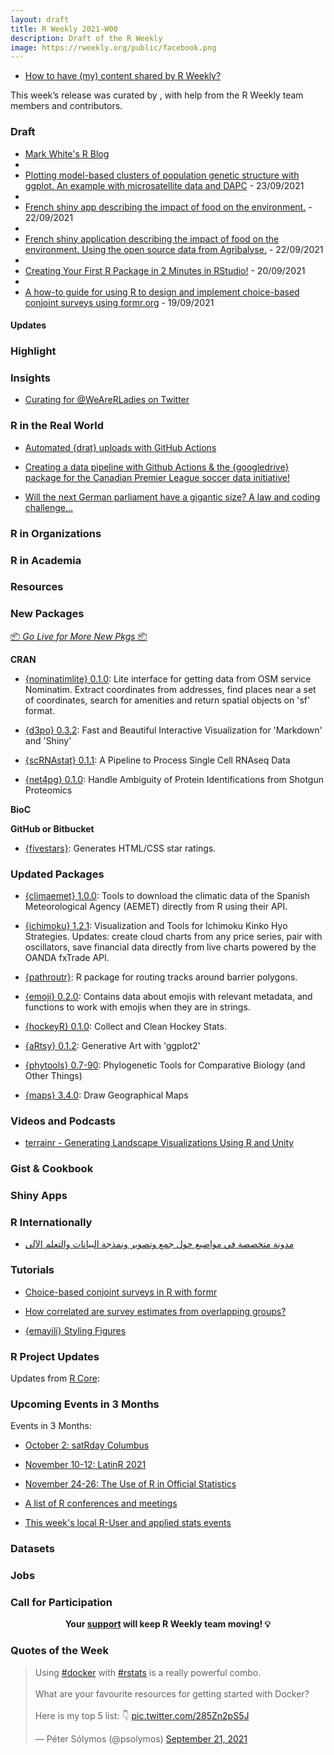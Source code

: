 ```yaml
---
layout: draft
title: R Weekly 2021-W00
description: Draft of the R Weekly
image: https://rweekly.org/public/facebook.png
---
```



+ [How to have (my) content shared by R Weekly?](https://github.com/rweekly/rweekly.org#how-to-have-my-content-shared-by-r-weekly)

This week’s release was curated by [](), with help from the R Weekly team members and contributors.

### Draft

+ [Mark White's R Blog](https://www.markhw.com/blog?format=rss) 
+ 
+ [Plotting model-based clusters of population genetic structure  with ggplot. An example with microsatellite data and DAPC](https://luisdva.github.io/rstats/dapc-plot/) - 23/09/2021
+ 
+ [French shiny app describing the impact of food on the environment.](https://zloak.shinyapps.io/environnement-aliment/) - 22/09/2021
+ 
+ [French shiny application describing the impact of food on the environment. Using the open source data from Agribalyse.](https://zloak.shinyapps.io/impact-co2-aliments/) - 22/09/2021
+ 
+ [Creating Your First R Package in 2 Minutes in RStudio!](https://youtu.be/47PN2VG3RmI) - 20/09/2021
+ 
+ [A how-to guide for using R to design and implement choice-based conjoint surveys using formr.org](https://www.jhelvy.com/posts/2021-09-18-choice-based-conjoint-surveys-in-r-with-formr/) - 19/09/2021



#### Updates



###  Highlight



### Insights

+ [Curating for @WeAreRLadies on Twitter](https://blog.rstudio.com/2021/09/23/curating-for-wearerladies-on-twitter/)

### R in the Real World

+ [Automated {drat} uploads with GitHub Actions](https://www.mm218.dev/posts/2021-09-22-automated-drat-uploads-with-github-actions/)

+ [Creating a data pipeline with Github Actions & the {googledrive} package for the Canadian Premier League soccer data initiative!](https://ryo-n7.github.io/2021-09-23-CanPL-GoogleDrive-GithubActions-Tutorial/)

+ [Will the next German parliament have a gigantic size? A law and coding challenge...](https://skranz.github.io/r/2021/09/24/bundestag2021.html)

###  R in Organizations



###  R in Academia



###  Resources



###  New Packages

<p class="added-hostname"><a href="https://rweekly.org/live" target="_blank" class="externalLink">📦 <i>Go Live for More New Pkgs</i> 📦</a></p>

**CRAN**

- [{nominatimlite} 0.1.0](https://cran.r-project.org/package=nominatimlite): Lite interface for getting data from OSM service Nominatim. Extract coordinates from addresses, find places near a set of coordinates, search for amenities and return spatial objects on 'sf' format.

+ [{d3po} 0.3.2](https://cran.r-project.org/package=d3po): Fast and Beautiful Interactive Visualization for 'Markdown' and
'Shiny'

+ [{scRNAstat} 0.1.1](https://cran.r-project.org/package=scRNAstat): A Pipeline to Process Single Cell RNAseq Data

+ [{net4pg} 0.1.0](https://cran.r-project.org/package=net4pg): Handle Ambiguity of Protein Identifications from Shotgun
Proteomics

**BioC**



**GitHub or Bitbucket**

+ [{fivestars}](https://github.com/tanho63/fivestars/): Generates HTML/CSS star ratings.

### Updated Packages

- [{climaemet} 1.0.0](https://cran.r-project.org/package=climaemet): Tools to download the climatic data of the Spanish Meteorological Agency (AEMET) directly from R using their API.

- [{ichimoku} 1.2.1](https://cran.r-project.org/package=ichimoku): Visualization and Tools for Ichimoku Kinko Hyo Strategies. Updates: create cloud charts from any price series, pair with oscillators, save financial data directly from live charts powered by the OANDA fxTrade API.

+ [{pathroutr}](https://github.com/jmlondon/pathroutr): R package for routing tracks around barrier polygons.

+ [{emoji} 0.2.0](https://cran.r-project.org/package=emoji): Contains data about emojis with relevant metadata, and functions to work with emojis when they are in strings.

+ [{hockeyR} 0.1.0](https://cran.r-project.org/package=hockeyR): Collect and Clean Hockey Stats.

+ [{aRtsy} 0.1.2](https://cran.r-project.org/package=aRtsy): Generative Art with 'ggplot2'

+ [{phytools} 0.7-90](https://cran.r-project.org/package=phytools): Phylogenetic Tools for Comparative Biology (and Other Things)

+ [{maps} 3.4.0](https://cran.r-project.org/package=maps): Draw Geographical Maps

###  Videos and Podcasts

+ [terrainr - Generating Landscape Visualizations Using R and Unity](https://www.youtube.com/watch?v=xWZ7QQMr_AQ)


### Gist & Cookbook



### Shiny Apps



### R Internationally

+ [مدونة متخصصة في مواضيع حول جمع وتصوير ونمذجة البيانات والتعلم الآلي](feed:https://www.arabiananalyst.com/index.xml) 

###  Tutorials

+ [Choice-based conjoint surveys in R with formr](https://www.jhelvy.com/posts/2021-09-18-choice-based-conjoint-surveys-in-r-with-formr/)

+ [How correlated are survey estimates from overlapping groups?](https://www.practicalsignificance.com/posts/how-correlated-are-survey-estimates-from-overlapping-groups/)
+ [{emayili} Styling Figures](https://datawookie.dev/blog/2021/09/emayili-styling-figures/)
<!--<div class="post-more-begin></div><div class="post-more-end"></div>-->

###  R Project Updates

Updates from [R Core](http://developer.r-project.org/blosxom.cgi/R-devel/NEWS):


###  Upcoming Events in 3 Months

Events in 3 Months:

+ [October 2: satRday Columbus](https://columbus2021.satrdays.org/)

+ [November 10-12: LatinR 2021](https://latin-r.com/en)

+ [November 24-26: The Use of R in Official Statistics](https://r-project.ro/conference2021.html)

+ [A list of R conferences and meetings](https://jumpingrivers.github.io/meetingsR/events.html)

+ [This week's local R-User and applied stats events](https://community.rstudio.com/c/irl)


### Datasets

### Jobs




###  Call for Participation


<p class="hide-support added-hostname support-rweekly" style="text-align: center;font-weight: bold;">Your <a class="non-visited externalLink" href="https://www.patreon.com/rweekly" onclick="pas(this)">support</a> will keep R Weekly team moving! 💡</p>

###  Quotes of the Week

<blockquote class="twitter-tweet"><p lang="en" dir="ltr">Using <a href="https://twitter.com/hashtag/docker?src=hash&amp;ref_src=twsrc%5Etfw">#docker</a> with <a href="https://twitter.com/hashtag/rstats?src=hash&amp;ref_src=twsrc%5Etfw">#rstats</a> is a really powerful combo.<br><br>What are your favourite resources for getting started with Docker?<br><br>Here is my top 5 list: 👇 <a href="https://t.co/285Zn2pS5J">pic.twitter.com/285Zn2pS5J</a></p>&mdash; Péter Sólymos (@psolymos) <a href="https://twitter.com/psolymos/status/1440344622010548241?ref_src=twsrc%5Etfw">September 21, 2021</a></blockquote> <script async src="https://platform.twitter.com/widgets.js" charset="utf-8"></script> 
